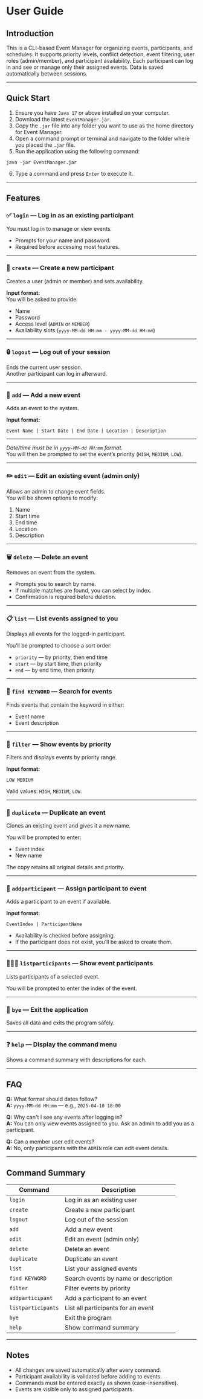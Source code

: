 # User Guide

## Introduction

This is a CLI-based Event Manager for organizing events, participants, and schedules. It supports priority levels, conflict detection, event filtering, user roles (admin/member), and participant availability. Each participant can log in and see or manage only their assigned events. Data is saved automatically between sessions.

---

## Quick Start

1. Ensure you have `Java 17` or above installed on your computer.
2. Download the latest `EventManager.jar`.
3. Copy the `.jar` file into any folder you want to use as the home directory for Event Manager.
4. Open a command prompt or terminal and navigate to the folder where you placed the `.jar` file.
5. Run the application using the following command:
```
java -jar EventManager.jar
```
6. Type a command and press `Enter` to execute it.

---

## Features

### ✅ `login` — Log in as an existing participant

You must log in to manage or view events.

- Prompts for your name and password.
- Required before accessing most features.

---

### 👤 `create` — Create a new participant

Creates a user (admin or member) and sets availability.

**Input format:**  
You will be asked to provide:
- Name
- Password
- Access level (`ADMIN` or `MEMBER`)
- Availability slots (`yyyy-MM-dd HH:mm - yyyy-MM-dd HH:mm`)

---

### 🔒 `logout` — Log out of your session

Ends the current user session.  
Another participant can log in afterward.

---

### 📅 `add` — Add a new event

Adds an event to the system.

**Input format:**
```
Event Name | Start Date | End Date | Location | Description
```
---
*Date/time must be in `yyyy-MM-dd HH:mm` format.*  
You will then be prompted to set the event’s priority (`HIGH`, `MEDIUM`, `LOW`).

---

### ✏️ `edit` — Edit an existing event (admin only)

Allows an admin to change event fields.  
You will be shown options to modify:
1. Name
2. Start time
3. End time
4. Location
5. Description

---

### 🗑️ `delete` — Delete an event

Removes an event from the system.

- Prompts you to search by name.
- If multiple matches are found, you can select by index.
- Confirmation is required before deletion.

---

### 📋 `list` — List events assigned to you

Displays all events for the logged-in participant.

You’ll be prompted to choose a sort order:
- `priority` — by priority, then end time
- `start` — by start time, then priority
- `end` — by end time, then priority

---

### 🧠 `find KEYWORD` — Search for events

Finds events that contain the keyword in either:
- Event name
- Event description

---

### 🎯 `filter` — Show events by priority

Filters and displays events by priority range.

**Input format:**
```
LOW MEDIUM
```
Valid values: `HIGH`, `MEDIUM`, `LOW`.

---

### 📎 `duplicate` — Duplicate an event

Clones an existing event and gives it a new name.

You will be prompted to enter:
- Event index
- New name

The copy retains all original details and priority.

---

### 🙋 `addparticipant` — Assign participant to event

Adds a participant to an event if available.

**Input format:**
```
EventIndex | ParticipantName
```
- Availability is checked before assigning.
- If the participant does not exist, you’ll be asked to create them.

---

### 🧑‍🤝‍🧑 `listparticipants` — Show event participants

Lists participants of a selected event.

You will be prompted to enter the index of the event.

---

### 👋 `bye` — Exit the application

Saves all data and exits the program safely.

---

### ❓ `help` — Display the command menu

Shows a command summary with descriptions for each.

---

## FAQ

**Q:** What format should dates follow?  
**A:** `yyyy-MM-dd HH:mm` — e.g., `2025-04-10 18:00`

**Q:** Why can't I see any events after logging in?  
**A:** You can only view events assigned to you. Ask an admin to add you as a participant.

**Q:** Can a member user edit events?  
**A:** No, only participants with the `ADMIN` role can edit event details.

---

## Command Summary

| Command                  | Description                                 |
|--------------------------|---------------------------------------------|
| `login`                 | Log in as an existing user                  |
| `create`                | Create a new participant                    |
| `logout`                | Log out of the session                      |
| `add`                   | Add a new event                             |
| `edit`                  | Edit an event (admin only)                  |
| `delete`                | Delete an event                             |
| `duplicate`             | Duplicate an event                          |
| `list`                  | List your assigned events                   |
| `find KEYWORD`          | Search events by name or description        |
| `filter`                | Filter events by priority                   |
| `addparticipant`        | Add a participant to an event               |
| `listparticipants`      | List all participants for an event          |
| `bye`                   | Exit the program                            |
| `help`                  | Show command summary                        |

---

## Notes

- All changes are saved automatically after every command.
- Participant availability is validated before adding to events.
- Commands must be entered exactly as shown (case-insensitive).
- Events are visible only to assigned participants.